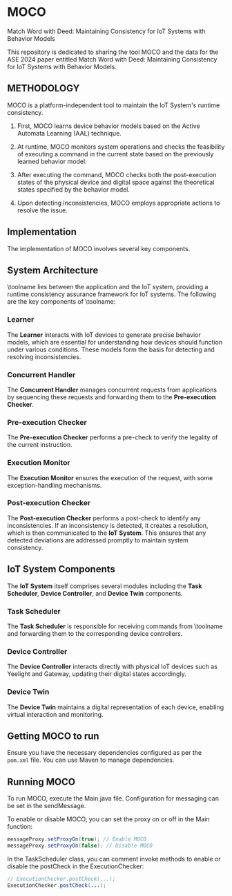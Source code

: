 # MOCO
Match Word with Deed: Maintaining Consistency for IoT Systems with Behavior Models

This repository is dedicated to sharing the tool MOCO and the data for the ASE 2024 paper entitled Match Word with Deed: Maintaining Consistency for IoT Systems with Behavior Models.

## METHODOLOGY

MOCO is a platform-independent tool to maintain the IoT System's runtime consistency.


1. First, MOCO learns device behavior models based
   on the Active Automata Learning (AAL) technique.

2. At runtime, MOCO monitors system operations and checks the feasibility of executing a command in the current state based on the previously learned behavior model.

3. After executing the command, MOCO checks both the post-execution states of the physical device and digital space against the theoretical
   states specified by the behavior model.

4. Upon detecting inconsistencies, MOCO employs appropriate actions to resolve the issue.


## Implementation

The implementation of MOCO involves several key components.


## System Architecture

\toolname lies between the application and the IoT system, providing a runtime consistency assurance framework for IoT systems. The following are the key components of \toolname:

### Learner

The **Learner** interacts with IoT devices to generate precise behavior models, which are essential for understanding how devices should function under various conditions. These models form the basis for detecting and resolving inconsistencies.

### Concurrent Handler

The **Concurrent Handler** manages concurrent requests from applications by sequencing these requests and forwarding them to the **Pre-execution Checker**.

### Pre-execution Checker

The **Pre-execution Checker** performs a pre-check to verify the legality of the current instruction.

### Execution Monitor

The **Execution Monitor** ensures the execution of the request, with some exception-handling mechanisms.

### Post-execution Checker

The **Post-execution Checker** performs a post-check to identify any inconsistencies. If an inconsistency is detected, it creates a resolution, which is then communicated to the **IoT System**. This ensures that any detected deviations are addressed promptly to maintain system consistency.

## IoT System Components

The **IoT System** itself comprises several modules including the **Task Scheduler**, **Device Controller**, and **Device Twin** components.

### Task Scheduler

The **Task Scheduler** is responsible for receiving commands from \toolname and forwarding them to the corresponding device controllers.

### Device Controller

The **Device Controller** interacts directly with physical IoT devices such as Yeelight and Gateway, updating their digital states accordingly.

### Device Twin

The **Device Twin** maintains a digital representation of each device, enabling virtual interaction and monitoring.



## Getting MOCO to run

Ensure you have the necessary dependencies configured as per the `pom.xml` file. You can use Maven to manage dependencies.


## Running MOCO

To run MOCO, execute the Main.java file. Configuration for messaging can be set in the sendMessage.

To enable or disable MOCO, you can set the proxy on or off in the Main function:

```java
messageProxy.setProxyOn(true); // Enable MOCO
messageProxy.setProxyOn(false); // Disable MOCO
```

In the TaskScheduler class, you can comment invoke methods to enable or disable the postCheck in the ExecutionChecker:

```java
// ExecutionChecker.postCheck(...); 
ExecutionChecker.postCheck(...); 
```

